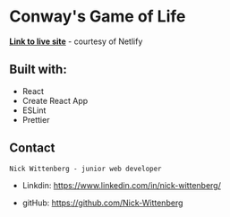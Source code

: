 # Conway's Game of Life

**[Link to live site](https://keen-knuth-b29877.netlify.app/ "Conway's Game of Life")** - courtesy of Netlify

## Built with:

- React
- Create React App
- ESLint
- Prettier

## Contact

`Nick Wittenberg - junior web developer`

- Linkdin: https://www.linkedin.com/in/nick-wittenberg/

- gitHub: https://github.com/Nick-Wittenberg
